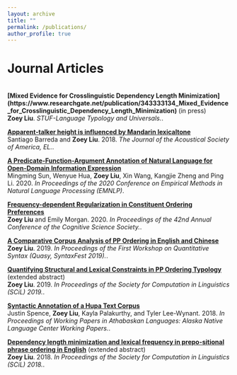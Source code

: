 ```yaml
---
layout: archive
title: ""
permalink: /publications/
author_profile: true
---
```


Journal Articles
======

<br>
<b>[Mixed Evidence for Crosslinguistic Dependency Length Minimization](https://www.researchgate.net/publication/343333134_Mixed_Evidence_for_Crosslinguistic_Dependency_Length_Minimization)</b> (in press) <br> 
<b>Zoey Liu</b>.
<i>STUF-Language Typology and Universals.</i>. 

<b>[Apparent-talker height is influenced by Mandarin lexicaltone](https://asa.scitation.org/doi/10.1121/1.5022156)</b> <br> 
Santiago Barreda and <b>Zoey Liu</b>.
2018.
<i>The Journal of the Acoustical Society of America, EL.</i>. 

<b>[A Predicate-Function-Argument Annotation of Natural Language for Open-Domain Information Expression](https://2020.emnlp.org)</b> <br> 
Mingming Sun, Wenyue Hua, <b>Zoey Liu</b>, Xin Wang, Kangjie Zheng and Ping Li.
2020.
<i>In Proceedings of the 2020 Conference on Empirical Methods in Natural Language Processing (EMNLP)</i>. 

<b>[Frequency-dependent Regularization in Constituent Ordering Preferences](https://cognitivesciencesociety.org/cogsci20/papers/0751/0751.pdf)</b> <br> 
<b>Zoey Liu</b> and Emily Morgan.
2020.
<i>In Proceedings of the 42nd Annual Conference of the Cognitive Science Society.</i>. 

<b>[A  Comparative  Corpus  Analysis  of  PP  Ordering  in  English  and  Chinese](https://www.aclweb.org/anthology/W19-7905/)</b> <br> 
<b>Zoey Liu</b>.
2019.
<i>In Proceedings of the First Workshop on Quantitative Syntax (Quasy, SyntaxFest 2019).</i>. 

<b>[Quantifying  Structural  and  Lexical  Constraints  in  PP  Ordering  Typology](https://scholarworks.umass.edu/scil/vol2/iss1/33/)</b> (extended abstract) <br> 
<b>Zoey Liu</b>.
2019.
<i>In Proceedings of the Society for Computation in Linguistics (SCiL) 2019.</i>. 

<b>[Syntactic Annotation of a Hupa Text Corpus](https://nas.ucdavis.edu/sites/g/files/dgvnsk7031/files/files/person/Spence%20et%20al.%20DLC%202017%20paper-final.pdf)</b> <br> 
Justin Spence, <b>Zoey Liu</b>, Kayla Palakurthy, and Tyler Lee-Wynant.
2018.
<i>In Proceedings of Working Papers in Athabaskan Languages: Alaska Native Language Center Working Papers.</i>. 

<b>[Dependency length minimization and lexical frequency in prepo-sitional  phrase  ordering  in English](https://scholarworks.umass.edu/scil/vol1/iss1/23/)</b>  (extended abstract) <br> 
<b>Zoey Liu</b>.
2018.
<i>In Proceedings of the Society for Computation in Linguistics (SCiL) 2018.</i>. 
